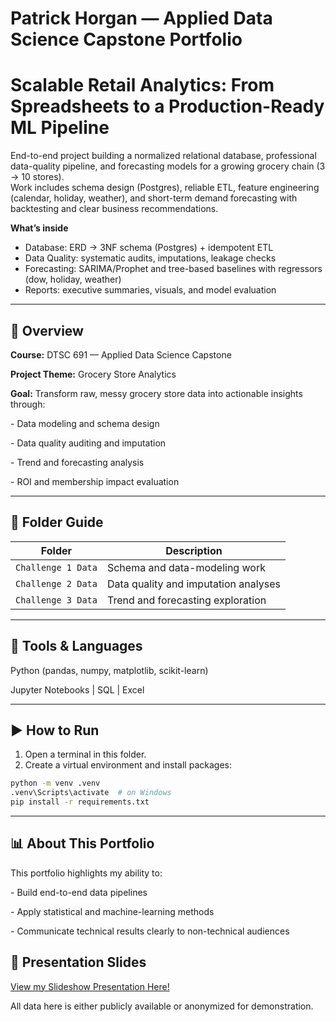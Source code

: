 # Patrick Horgan — Applied Data Science Capstone Portfolio


# Scalable Retail Analytics: From Spreadsheets to a Production-Ready ML Pipeline

End-to-end project building a normalized relational database, professional data-quality pipeline, and forecasting models for a growing grocery chain (3 → 10 stores).  
Work includes schema design (Postgres), reliable ETL, feature engineering (calendar, holiday, weather), and short-term demand forecasting with backtesting and clear business recommendations.

**What’s inside**
- Database: ERD → 3NF schema (Postgres) + idempotent ETL  
- Data Quality: systematic audits, imputations, leakage checks  
- Forecasting: SARIMA/Prophet and tree-based baselines with regressors (dow, holiday, weather)  
- Reports: executive summaries, visuals, and model evaluation  


---



## 🧠 Overview



**Course:** DTSC 691 — Applied Data Science Capstone

**Project Theme:** Grocery Store Analytics

**Goal:** Transform raw, messy grocery store data into actionable insights through:

\- Data modeling and schema design  

\- Data quality auditing and imputation  

\- Trend and forecasting analysis  

\- ROI and membership impact evaluation  



---



## 📁 Folder Guide

| Folder | Description |
|---------|--------------|
| `Challenge 1 Data` | Schema and data-modeling work |
| `Challenge 2 Data` | Data quality and imputation analyses |
| `Challenge 3 Data` | Trend and forecasting exploration |



---



## 🧰 Tools \& Languages



Python (pandas, numpy, matplotlib, scikit-learn)  

Jupyter Notebooks  |  SQL  |  Excel  



---



## ▶️ How to Run

1. Open a terminal in this folder.
2. Create a virtual environment and install packages:

```bash
python -m venv .venv
.venv\Scripts\activate  # on Windows
pip install -r requirements.txt
```



---



## 📊 About This Portfolio



This portfolio highlights my ability to:

\- Build end-to-end data pipelines  

\- Apply statistical and machine-learning methods  

\- Communicate technical results clearly to non-technical audiences


## 🎥 Presentation Slides
[View my Slideshow Presentation Here!](https://docs.google.com/presentation/d/1OQ1zAFTkq-itLTzvutC1cYnb6w5lmYvxwSjgHx22gaU/edit?usp=sharing)




All data here is either publicly available or anonymized for demonstration.

